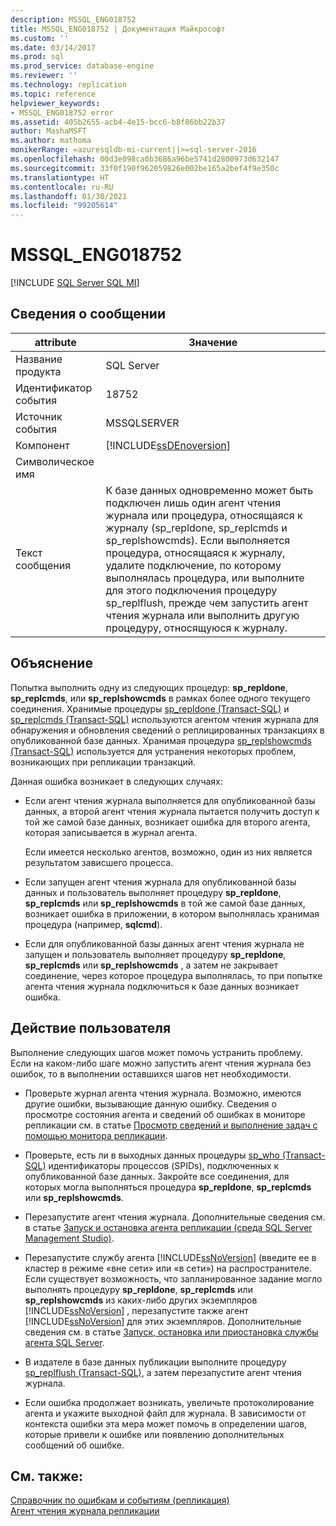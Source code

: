 ```yaml
---
description: MSSQL_ENG018752
title: MSSQL_ENG018752 | Документация Майкрософт
ms.custom: ''
ms.date: 03/14/2017
ms.prod: sql
ms.prod_service: database-engine
ms.reviewer: ''
ms.technology: replication
ms.topic: reference
helpviewer_keywords:
- MSSQL_ENG018752 error
ms.assetid: 405b2655-acb4-4e15-bcc6-b8f86bb22b37
author: MashaMSFT
ms.author: mathoma
monikerRange: =azuresqldb-mi-current||>=sql-server-2016
ms.openlocfilehash: 00d3e098ca0b3686a96be5741d2800973d632147
ms.sourcegitcommit: 33f0f190f962059826e002be165a2bef4f9e350c
ms.translationtype: HT
ms.contentlocale: ru-RU
ms.lasthandoff: 01/30/2021
ms.locfileid: "99205614"
---
```

# <a name="mssql_eng018752"></a>MSSQL_ENG018752
[!INCLUDE [SQL Server SQL MI](../../includes/applies-to-version/sql-asdbmi.md)]
    
## <a name="message-details"></a>Сведения о сообщении  
  
|attribute|Значение|  
|-|-|  
|Название продукта|SQL Server|  
|Идентификатор события|18752|  
|Источник события|MSSQLSERVER|  
|Компонент|[!INCLUDE[ssDEnoversion](../../includes/ssdenoversion-md.md)]|  
|Символическое имя||  
|Текст сообщения|К базе данных одновременно может быть подключен лишь один агент чтения журнала или процедура, относящаяся к журналу (sp_repldone, sp_replcmds и sp_replshowcmds). Если выполняется процедура, относящаяся к журналу, удалите подключение, по которому выполнялась процедура, или выполните для этого подключения процедуру sp_replflush, прежде чем запустить агент чтения журнала или выполнить другую процедуру, относящуюся к журналу.|  
  
## <a name="explanation"></a>Объяснение  
 Попытка выполнить одну из следующих процедур: **sp_repldone**, **sp_replcmds**, или **sp_replshowcmds** в рамках более одного текущего соединения. Хранимые процедуры [sp_repldone &#40;Transact-SQL&#41;](../../relational-databases/system-stored-procedures/sp-repldone-transact-sql.md) и [sp_replcmds &#40;Transact-SQL&#41;](../../relational-databases/system-stored-procedures/sp-replcmds-transact-sql.md) используются агентом чтения журнала для обнаружения и обновления сведений о реплицированных транзакциях в опубликованной базе данных. Хранимая процедура [sp_replshowcmds &#40;Transact-SQL&#41;](../../relational-databases/system-stored-procedures/sp-replshowcmds-transact-sql.md) используется для устранения некоторых проблем, возникающих при репликации транзакций.  
  
 Данная ошибка возникает в следующих случаях:  
  
-   Если агент чтения журнала выполняется для опубликованной базы данных, а второй агент чтения журнала пытается получить доступ к той же самой базе данных, возникает ошибка для второго агента, которая записывается в журнал агента.  
  
     Если имеется несколько агентов, возможно, один из них является результатом зависшего процесса.  
  
-   Если запущен агент чтения журнала для опубликованной базы данных и пользователь выполняет процедуру **sp_repldone**, **sp_replcmds** или **sp_replshowcmds** в той же самой базе данных, возникает ошибка в приложении, в котором выполнялась хранимая процедура (например, **sqlcmd**).  
  
-   Если для опубликованной базы данных агент чтения журнала не запущен и пользователь выполняет процедуру **sp_repldone**, **sp_replcmds** или **sp_replshowcmds** , а затем не закрывает соединение, через которое процедура выполнялась, то при попытке агента чтения журнала подключиться к базе данных возникает ошибка.  
  
## <a name="user-action"></a>Действие пользователя  
 Выполнение следующих шагов может помочь устранить проблему. Если на каком-либо шаге можно запустить агент чтения журнала без ошибок, то в выполнении оставшихся шагов нет необходимости.  
  
-   Проверьте журнал агента чтения журнала. Возможно, имеются другие ошибки, вызывающие данную ошибку. Сведения о просмотре состояния агента и сведений об ошибках в мониторе репликации см. в статье [Просмотр сведений и выполнение задач с помощью монитора репликации](../../relational-databases/replication/monitor/view-information-and-perform-tasks-replication-monitor.md).  
  
-   Проверьте, есть ли в выходных данных процедуры [sp_who &#40;Transact-SQL&#41;](../../relational-databases/system-stored-procedures/sp-who-transact-sql.md) идентификаторы процессов (SPIDs), подключенных к опубликованной базе данных. Закройте все соединения, для которых могла выполняться процедура **sp_repldone**, **sp_replcmds** или **sp_replshowcmds**.  
  
-   Перезапустите агент чтения журнала. Дополнительные сведения см. в статье [Запуск и остановка агента репликации (среда SQL Server Management Studio)](../../relational-databases/replication/agents/start-and-stop-a-replication-agent-sql-server-management-studio.md).  
  
-   Перезапустите службу агента [!INCLUDE[ssNoVersion](../../includes/ssnoversion-md.md)] (введите ее в кластер в режиме «вне сети» или «в сети») на распространителе. Если существует возможность, что запланированное задание могло выполнять процедуру **sp_repldone**, **sp_replcmds** или **sp_replshowcmds** из каких-либо других экземпляров [!INCLUDE[ssNoVersion](../../includes/ssnoversion-md.md)] , перезапустите также агент [!INCLUDE[ssNoVersion](../../includes/ssnoversion-md.md)] для этих экземпляров. Дополнительные сведения см. в статье [Запуск, остановка или приостановка службы агента SQL Server](../../ssms/agent/start-stop-or-pause-the-sql-server-agent-service.md).  
  
-   В издателе в базе данных публикации выполните процедуру [sp_replflush &#40;Transact-SQL&#41;](../../relational-databases/system-stored-procedures/sp-replflush-transact-sql.md), а затем перезапустите агент чтения журнала.  
  
-   Если ошибка продолжает возникать, увеличьте протоколирование агента и укажите выходной файл для журнала. В зависимости от контекста ошибки эта мера может помочь в определении шагов, которые привели к ошибке или появлению дополнительных сообщений об ошибке.  
  
## <a name="see-also"></a>См. также:  
 [Справочник по ошибкам и событиям (репликация)](../../relational-databases/replication/errors-and-events-reference-replication.md)   
 [Агент чтения журнала репликации](../../relational-databases/replication/agents/replication-log-reader-agent.md)  
  
